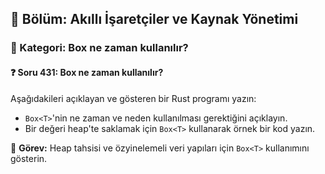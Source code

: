## 📘 Bölüm: Akıllı İşaretçiler ve Kaynak Yönetimi  
### 🔹 Kategori: Box<T> ne zaman kullanılır?  
#### ❓ Soru 431: Box<T> ne zaman kullanılır?

Aşağıdakileri açıklayan ve gösteren bir Rust programı yazın:

- `Box<T>`'nin ne zaman ve neden kullanılması gerektiğini açıklayın.
- Bir değeri heap'te saklamak için `Box<T>` kullanarak örnek bir kod yazın.

🔧 **Görev:** Heap tahsisi ve özyinelemeli veri yapıları için `Box<T>` kullanımını gösterin.
